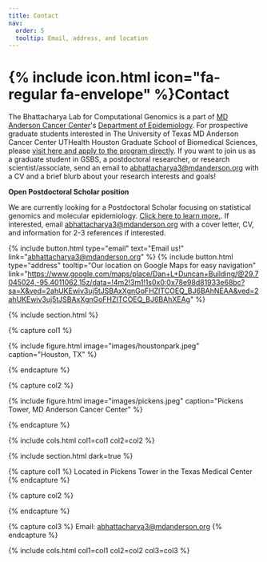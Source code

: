 ```yaml
---
title: Contact
nav:
  order: 5
  tooltip: Email, address, and location
---
```


# {% include icon.html icon="fa-regular fa-envelope" %}Contact

The Bhattacharya Lab for Computational Genomics is a part of [MD Anderson Cancer Center](https://www.mdanderson.org/)'s
[Department of Epidemiology](https://www.mdanderson.org/research/departments-labs-institutes/departments-divisions/epidemiology.html).
For prospective graduate students interested in The University of Texas MD Anderson Cancer Center UTHealth Houston Graduate School of Biomedical Sciences, please [visit here and apply to the program directly](https://gsbs.uth.edu/about/index.htm).
If you want to join us
as a graduate student in GSBS, a postdoctoral researcher, or research scientist/associate, send an email to
[abhattacharya3@mdanderson.org](mailto:abhattacharya3@mdanderson.org) with a CV and a brief blurb about your research interests and goals!


**Open Postdoctoral Scholar position**

We are currently looking for a Postdoctoral Scholar focusing on statistical genomics and molecular epidemiology. [Click here to learn more.](https://bhattacharya-lab.com/images/Postdoc_MDAndersonEpi_BhattacharyaLab_Fall2023.pdf). If interested, email [abhattacharya3@mdanderson.org](mailto:abhattacharya3@mdanderson.org) with a cover letter,
CV, and information for 2-3 references if interested.

{%
  include button.html
  type="email"
  text="Email us!"
  link="abhattacharya3@mdanderson.org"
%}
{%
  include button.html
  type="address"
  tooltip="Our location on Google Maps for easy navigation"
  link="https://www.google.com/maps/place/Dan+L+Duncan+Building/@29.7045024,-95.4011062,15z/data=!4m2!3m1!1s0x0:0x78e98d81933e68bc?sa=X&ved=2ahUKEwiv3uj5tJSBAxXgnGoFHZITCOEQ_BJ6BAhNEAA&ved=2ahUKEwiv3uj5tJSBAxXgnGoFHZITCOEQ_BJ6BAhXEAg"
%}

{% include section.html %}

{% capture col1 %}

{%
  include figure.html
  image="images/houstonpark.jpeg"
  caption="Houston, TX"
%}

{% endcapture %}

{% capture col2 %}

{%
  include figure.html
  image="images/pickens.jpeg"
  caption="Pickens Tower, MD Anderson Cancer Center"
%}

{% endcapture %}

{% include cols.html col1=col1 col2=col2 %}

{% include section.html dark=true %}

{% capture col1 %}
Located in Pickens Tower in the Texas Medical Center
{% endcapture %}

{% capture col2 %}

{% endcapture %}

{% capture col3 %}
Email: abhattacharya3@mdanderson.org
{% endcapture %}

{% include cols.html col1=col1 col2=col2 col3=col3 %}
